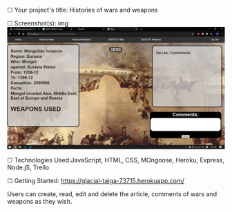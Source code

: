 
☐ Your project's title: Histories of wars and weapons

☐ Screenshot(s): img <br/>
![screenshot](https://github.com/ptds106/project_2/blob/master/image/medieval.png?raw=true "screenshot")

☐ Technologies Used:JavaScript, HTML, CSS, MOngoose, Heroku, Express, Node.jS, Trello

☐ Getting Started: https://glacial-taiga-73715.herokuapp.com/

Users can create, read, edit and delete the article, comments of wars and weapons as they wish.
